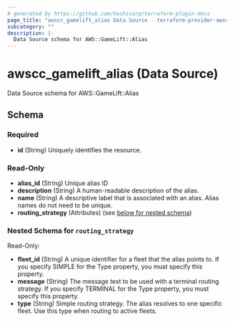 ```yaml
---
# generated by https://github.com/hashicorp/terraform-plugin-docs
page_title: "awscc_gamelift_alias Data Source - terraform-provider-awscc"
subcategory: ""
description: |-
  Data Source schema for AWS::GameLift::Alias
---
```


# awscc_gamelift_alias (Data Source)

Data Source schema for AWS::GameLift::Alias



<!-- schema generated by tfplugindocs -->
## Schema

### Required

- **id** (String) Uniquely identifies the resource.

### Read-Only

- **alias_id** (String) Unique alias ID
- **description** (String) A human-readable description of the alias.
- **name** (String) A descriptive label that is associated with an alias. Alias names do not need to be unique.
- **routing_strategy** (Attributes) (see [below for nested schema](#nestedatt--routing_strategy))

<a id="nestedatt--routing_strategy"></a>
### Nested Schema for `routing_strategy`

Read-Only:

- **fleet_id** (String) A unique identifier for a fleet that the alias points to. If you specify SIMPLE for the Type property, you must specify this property.
- **message** (String) The message text to be used with a terminal routing strategy. If you specify TERMINAL for the Type property, you must specify this property.
- **type** (String) Simple routing strategy. The alias resolves to one specific fleet. Use this type when routing to active fleets.


